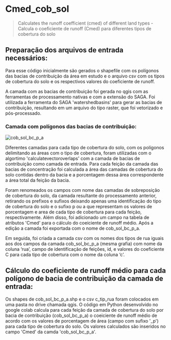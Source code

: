 # Cmed_cob_sol
> Calculates the runoff coefficient (cmed) of different land types -
> Calcula o coeficiente de runoff (Cmed) para diferentes tipos de cobertura do solo


## Preparação dos arquivos de entrada necessários:

Para esse código inicialmente são gerados o shapefile com os polígonos das bacias de contribuição da área em estudo e o arquivo csv com os tipos de cobertura do solo e os respectivos valores do coeficiente de runoff.

A camada com as bacias de contribuição foi gerada no qgis com as ferramentas de processamento nativas e com a extensão do SAGA. Foi utilizada a ferramenta do SAGA 'watershedbasins' para gerar as bacias de contribuição, resultando em um arquivo do tipo raster, que foi vetorizado e pós-processado.

### Camada com polígonos das bacias de contribuição:

![cob_sol_bc_p_a](https://user-images.githubusercontent.com/116915472/224740093-508c8fa0-15aa-4207-b946-426da0723c2a.PNG)


Diferentes camadas para cada tipo de cobertura do solo, com os polígonos delimitando as áreas com o tipo de cobertura, foram utilizadas com o algortimo 'calculatevectoroverlaps' com a camada de bacias de contribuição como camada de entrada. Para cada feição da camada das bacias de concentração foi calculada a área das camadas de cobertura do solo contidas dentro da bacia e a porcentagem dessa área correspondente a área total da feição da bacia.

Foram renomeados os campos com nome das camadas de sobreposição de cobertura do solo, da camada resultante do processamento anterior, retirando os prefixos e sufixos deixando apenas uma identificação do tipo de cobertura do solo e o sufixo p ou a que representam os valores de porcentagem e area de cada tipo de cobertura para cada feição, respectivamente. Além disso, foi adicionado um campo na tabela de atributos 'Cmed' para o cálculo do coeiciente de runoff médio. Após a edição a camada foi exportada com o nome de cob_sol_bc_p_a.

Em seguida, foi criada a camada csv com os nomes dos tipos de rua iguais aos dos campos da camada cob_sol_bc_p_a (mesma grafia) com nome da coluna ‘rua’, campo de identificação de feições, id, e valores do coeficiente C para cada tipo de cobertura com o nome da coluna ‘c’.


## Cálculo do coeficiente de runoff médio para cada polígono de bacia de contribuição da camada de entrada:

Os shapes de cob_sol_bc_p_a.shp e o csv c_tip_rua foram colocados em uma pasta no drive chamada qgis. O código em Python desenvolvido no google colab calcula para cada feição da camada de cobertura do solo por bacia de contribuição (cob_sol_bc_p_a) o coeiciente de runoff médio de acordo com os valores de porcentagem de área (campo com sufixo '_p') para cada tipo de cobertura do solo.  Os valores calculados são inseridos no campo 'Cmed' da camda 'cob_sol_bc_p_a'.
